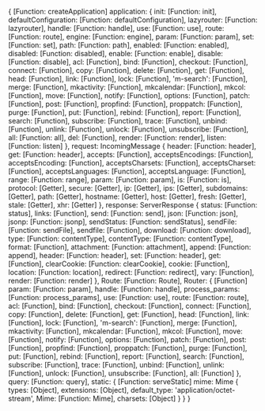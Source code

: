 { [Function: createApplication]
  application:
   { init: [Function: init],
     defaultConfiguration: [Function: defaultConfiguration],
     lazyrouter: [Function: lazyrouter],
     handle: [Function: handle],
     use: [Function: use],
     route: [Function: route],
     engine: [Function: engine],
     param: [Function: param],
     set: [Function: set],
     path: [Function: path],
     enabled: [Function: enabled],
     disabled: [Function: disabled],
     enable: [Function: enable],
     disable: [Function: disable],
     acl: [Function],
     bind: [Function],
     checkout: [Function],
     connect: [Function],
     copy: [Function],
     delete: [Function],
     get: [Function],
     head: [Function],
     link: [Function],
     lock: [Function],
     'm-search': [Function],
     merge: [Function],
     mkactivity: [Function],
     mkcalendar: [Function],
     mkcol: [Function],
     move: [Function],
     notify: [Function],
     options: [Function],
     patch: [Function],
     post: [Function],
     propfind: [Function],
     proppatch: [Function],
     purge: [Function],
     put: [Function],
     rebind: [Function],
     report: [Function],
     search: [Function],
     subscribe: [Function],
     trace: [Function],
     unbind: [Function],
     unlink: [Function],
     unlock: [Function],
     unsubscribe: [Function],
     all: [Function: all],
     del: [Function],
     render: [Function: render],
     listen: [Function: listen] },
  request:
   IncomingMessage {
     header: [Function: header],
     get: [Function: header],
     accepts: [Function],
     acceptsEncodings: [Function],
     acceptsEncoding: [Function],
     acceptsCharsets: [Function],
     acceptsCharset: [Function],
     acceptsLanguages: [Function],
     acceptsLanguage: [Function],
     range: [Function: range],
     param: [Function: param],
     is: [Function: is],
     protocol: [Getter],
     secure: [Getter],
     ip: [Getter],
     ips: [Getter],
     subdomains: [Getter],
     path: [Getter],
     hostname: [Getter],
     host: [Getter],
     fresh: [Getter],
     stale: [Getter],
     xhr: [Getter] },
  response:
   ServerResponse {
     status: [Function: status],
     links: [Function],
     send: [Function: send],
     json: [Function: json],
     jsonp: [Function: jsonp],
     sendStatus: [Function: sendStatus],
     sendFile: [Function: sendFile],
     sendfile: [Function],
     download: [Function: download],
     type: [Function: contentType],
     contentType: [Function: contentType],
     format: [Function],
     attachment: [Function: attachment],
     append: [Function: append],
     header: [Function: header],
     set: [Function: header],
     get: [Function],
     clearCookie: [Function: clearCookie],
     cookie: [Function],
     location: [Function: location],
     redirect: [Function: redirect],
     vary: [Function],
     render: [Function: render] },
  Route: [Function: Route],
  Router:
   { [Function]
     param: [Function: param],
     handle: [Function: handle],
     process_params: [Function: process_params],
     use: [Function: use],
     route: [Function: route],
     acl: [Function],
     bind: [Function],
     checkout: [Function],
     connect: [Function],
     copy: [Function],
     delete: [Function],
     get: [Function],
     head: [Function],
     link: [Function],
     lock: [Function],
     'm-search': [Function],
     merge: [Function],
     mkactivity: [Function],
     mkcalendar: [Function],
     mkcol: [Function],
     move: [Function],
     notify: [Function],
     options: [Function],
     patch: [Function],
     post: [Function],
     propfind: [Function],
     proppatch: [Function],
     purge: [Function],
     put: [Function],
     rebind: [Function],
     report: [Function],
     search: [Function],
     subscribe: [Function],
     trace: [Function],
     unbind: [Function],
     unlink: [Function],
     unlock: [Function],
     unsubscribe: [Function],
     all: [Function] },
  query: [Function: query],
  static:
   { [Function: serveStatic]
     mime:
      Mime {
        types: [Object],
        extensions: [Object],
        default_type: 'application/octet-stream',
        Mime: [Function: Mime],
        charsets: [Object] } } }
